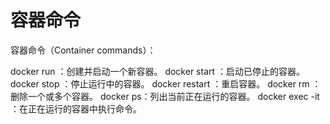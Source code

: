 # 容器命令

容器命令（Container commands）：

docker run <image>：创建并启动一个新容器。
docker start <container>：启动已停止的容器。
docker stop <container>：停止运行中的容器。
docker restart <container>：重启容器。
docker rm <container>：删除一个或多个容器。
docker ps：列出当前正在运行的容器。
docker exec -it <container> <command>：在正在运行的容器中执行命令。